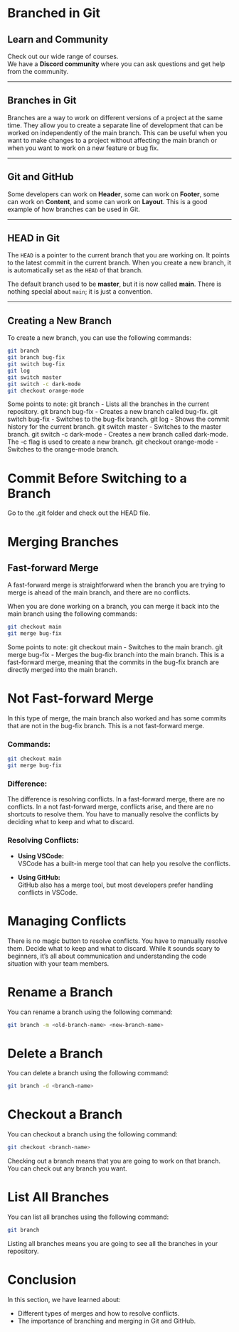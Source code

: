 # Branched in Git

## Learn and Community

Check out our wide range of courses.  
We have a **Discord community** where you can ask questions and get help from the community.

---

## Branches in Git

Branches are a way to work on different versions of a project at the same time. They allow you to create a separate line of development that can be worked on independently of the main branch. This can be useful when you want to make changes to a project without affecting the main branch or when you want to work on a new feature or bug fix.

---

## Git and GitHub

Some developers can work on **Header**, some can work on **Footer**, some can work on **Content**, and some can work on **Layout**. This is a good example of how branches can be used in Git.

---

## HEAD in Git

The `HEAD` is a pointer to the current branch that you are working on. It points to the latest commit in the current branch. When you create a new branch, it is automatically set as the `HEAD` of that branch.

The default branch used to be **master**, but it is now called **main**. There is nothing special about `main`; it is just a convention.

---

## Creating a New Branch

To create a new branch, you can use the following commands:

```bash
git branch
git branch bug-fix
git switch bug-fix
git log
git switch master
git switch -c dark-mode
git checkout orange-mode

```
Some points to note:
git branch - Lists all the branches in the current repository.
git branch bug-fix - Creates a new branch called bug-fix.
git switch bug-fix - Switches to the bug-fix branch.
git log - Shows the commit history for the current branch.
git switch master - Switches to the master branch.
git switch -c dark-mode - Creates a new branch called dark-mode. The -c flag is used to create a new branch.
git checkout orange-mode - Switches to the orange-mode branch.

# Commit Before Switching to a Branch
Go to the .git folder and check out the HEAD file.

# Merging Branches

## Fast-forward Merge

A fast-forward merge is straightforward when the branch you are trying to merge is ahead of the main branch, and there are no conflicts.

When you are done working on a branch, you can merge it back into the main branch using the following commands:

```bash
git checkout main
git merge bug-fix

```

Some points to note:
git checkout main - Switches to the main branch.
git merge bug-fix - Merges the bug-fix branch into the main branch.
This is a fast-forward merge, meaning that the commits in the bug-fix branch are directly merged into the main branch.

# Not Fast-forward Merge

In this type of merge, the main branch also worked and has some commits that are not in the bug-fix branch. This is a not fast-forward merge.

### Commands:

```bash
git checkout main
git merge bug-fix
```

### Difference:

The difference is resolving conflicts. In a fast-forward merge, there are no conflicts. In a not fast-forward merge, conflicts arise, and there are no shortcuts to resolve them. You have to manually resolve the conflicts by deciding what to keep and what to discard.

### Resolving Conflicts:

- **Using VSCode:**  
  VSCode has a built-in merge tool that can help you resolve the conflicts.

- **Using GitHub:**  
  GitHub also has a merge tool, but most developers prefer handling conflicts in VSCode.


# Managing Conflicts
There is no magic button to resolve conflicts. You have to manually resolve them. Decide what to keep and what to discard. While it sounds scary to beginners, it’s all about communication and understanding the code situation with your team members.

# Rename a Branch

You can rename a branch using the following command:

```bash
git branch -m <old-branch-name> <new-branch-name>
```

# Delete a Branch

You can delete a branch using the following command:

```bash
git branch -d <branch-name>
```

# Checkout a Branch

You can checkout a branch using the following command:

```bash
git checkout <branch-name>
```

Checking out a branch means that you are going to work on that branch. You can check out any branch you want.

# List All Branches

You can list all branches using the following command:

```bash
git branch
```

Listing all branches means you are going to see all the branches in your repository.

# Conclusion

In this section, we have learned about:

- Different types of merges and how to resolve conflicts.
- The importance of branching and merging in Git and GitHub.
